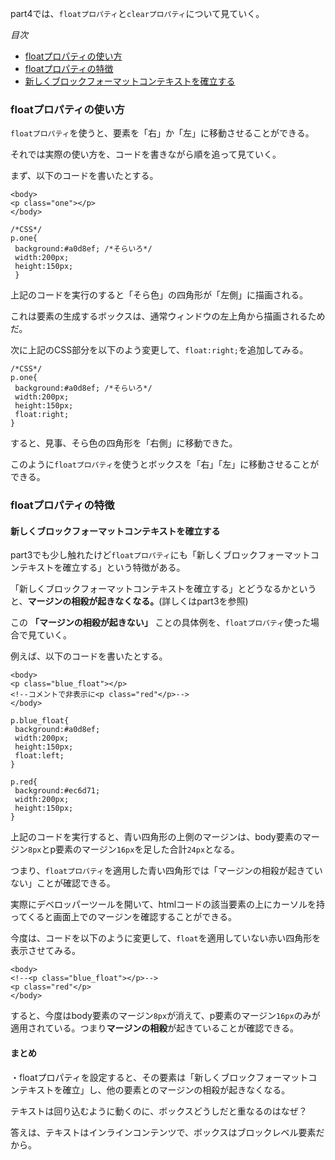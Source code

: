 part4では、`floatプロパティ`と`clearプロパティ`について見ていく。

*目次*
* [floatプロパティの使い方](#floatプロパティの使い方)
* [floatプロパティの特徴](#floatプロパティの特徴)
* [新しくブロックフォーマットコンテキストを確立する](#新しくブロックフォーマットコンテキストを確立する)

### floatプロパティの使い方

`floatプロパティ`を使うと、要素を「右」か「左」に移動させることができる。

それでは実際の使い方を、コードを書きながら順を追って見ていく。

まず、以下のコードを書いたとする。

```
<body>
<p class="one"></p>
</body>

/*CSS*/
p.one{
 background:#a0d8ef; /*そらいろ*/
 width:200px;
 height:150px;
 }
```

上記のコードを実行のすると「そら色」の四角形が「左側」に描画される。

これは要素の生成するボックスは、通常ウィンドウの左上角から描画されるためだ。

次に上記のCSS部分を以下のよう変更して、`float:right;`を追加してみる。

```
/*CSS*/
p.one{
 background:#a0d8ef; /*そらいろ*/
 width:200px;
 height:150px;
 float:right;
}
```

すると、見事、そら色の四角形を「右側」に移動できた。

このように`floatプロパティ`を使うとボックスを「右」「左」に移動させることができる。

### floatプロパティの特徴

#### 新しくブロックフォーマットコンテキストを確立する

part3でも少し触れたけど`floatプロパティ`にも「新しくブロックフォーマットコンテキストを確立する」という特徴がある。

「新しくブロックフォーマットコンテキストを確立する」とどうなるかというと、**マージンの相殺が起きなくなる。**(詳しくはpart3を参照)

この **「マージンの相殺が起きない」** ことの具体例を、`floatプロパティ`使った場合で見ていく。

例えば、以下のコードを書いたとする。

```
<body>
<p class="blue_float"></p>
<!--コメントで非表示に<p class="red"</p>-->
</body>

p.blue_float{
 background:#a0d8ef;
 width:200px;
 height:150px;
 float:left;
}

p.red{
 background:#ec6d71;
 width:200px;
 height:150px;
}
```

上記のコードを実行すると、青い四角形の上側のマージンは、body要素のマージン`8px`とp要素のマージン`16px`を足した合計`24px`となる。

つまり、`floatプロパティ`を適用した青い四角形では「マージンの相殺が起きていない」ことが確認できる。

実際にデベロッパーツールを開いて、htmlコードの該当要素の上にカーソルを持ってくると画面上でのマージンを確認することができる。

今度は、コードを以下のように変更して、`float`を適用していない赤い四角形を表示させてみる。

```
<body>
<!--<p class="blue_float"></p>-->
<p class="red"</p>
</body>
```

すると、今度はbody要素のマージン`8px`が消えて、p要素のマージン`16px`のみが適用されている。つまり**マージンの相殺**が起きていることが確認できる。

#### まとめ

・floatプロパティを設定すると、その要素は「新しくブロックフォーマットコンテキストを確立」し、他の要素とのマージンの相殺が起きなくなる。


テキストは回り込むように動くのに、ボックスどうしだと重なるのはなぜ？

答えは、テキストはインラインコンテンツで、ボックスはブロックレベル要素だから。










